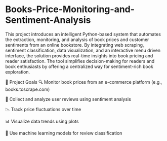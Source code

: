# Books-Price-Monitoring-and-Sentiment-Analysis
This project introduces an intelligent Python-based system that automates the extraction, 
monitoring, and analysis of book prices and customer sentiments from an online bookstore. By 
integrating web scraping, sentiment classification, data visualization, and an interactive menu
driven interface, the solution provides real-time insights into book pricing and reader 
satisfaction. The tool simplifies decision-making for readers and book enthusiasts by offering 
a centralized way for sentiment-rich book exploration. 

🚀 Project Goals
🔍 Monitor book prices from an e-commerce platform (e.g., books.toscrape.com)

💬 Collect and analyze user reviews using sentiment analysis

📉 Track price fluctuations over time

📊 Visualize data trends using plots

🧠 Use machine learning models for review classification
